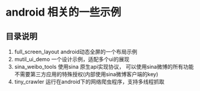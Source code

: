 # android 相关的一些示例


## 目录说明

1. full_screen_layout  android动态全屏的一个布局示例
2. mutil_ui_demo	 一个设计示例，适配多个ui的展现
3. sina_weibo_tools	 使用sina 原生api实现协议， 可以使用sina微博的所有功能不需要第三方应用的特殊授权(内部使用sina微博客户端的key)
4. tiny_crawler 运行在android下的网络爬虫程序，支持多线程抓取
